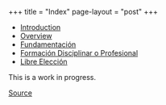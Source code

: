 +++
title = "Index"
page-layout = "post"
+++

- [Introduction](introduction)
- [Overview](overview)
- [Fundamentación](fundamentacion)
- [Formación Disciplinar o Profesional](disciplinar)
- [Libre Elección](libre-eleccion)

This is a work in progress.

[Source](https://github.com/jcvar/undergrad-review)
